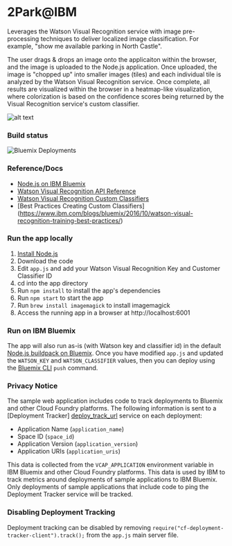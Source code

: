 # 2Park@IBM

Leverages the Watson Visual Recognition service with image pre-processing techniques to deliver localized image classification.  For example, "show me available parking in North Castle".

The user drags & drops an image onto the applicaiton within the browser, and the image is uploaded to the Node.js application.  Once uploaded, the image is "chopped up" into smaller images (tiles) and each individual tile is analyzed by the Watson Visual Recognition service.  Once complete, all results are visualized within the browser in a heatmap-like visualization, where colorization is based on the confidence scores being returned by the Visual Recognition service's custom classifier.

![alt text](https://github.com/ashleydp/2park-IBM/public/img/parking.png)

### Build status

![Bluemix Deployments](https://deployment-tracker.mybluemix.net/stats/08049cff3cd80ac8b203d9068a36cb53/badge.svg)

### Reference/Docs

* [Node.js on IBM Bluemix](https://console.ng.bluemix.net/catalog/starters/sdk-for-nodejs/)
* [Watson Visual Recognition API Reference](https://www.ibm.com/watson/developercloud/visual-recognition/api/v3/)
* [Watson Visual Recognition Custom Classifiers](https://www.ibm.com/watson/developercloud/visual-recognition/api/v3/#classifiers)
* [Best Practices Creating Custom Classifiers] (https://www.ibm.com/blogs/bluemix/2016/10/watson-visual-recognition-training-best-practices/)


### Run the app locally

1. [Install Node.js][install_node]
2. Download the code
3. Edit `app.js` and add your Watson Visual Recognition Key and Customer Classifier ID
4. cd into the app directory
5. Run `npm install` to install the app's dependencies
6. Run `npm start` to start the app
7. Run `brew install imagemagick` to install imagemagick
8. Access the running app in a browser at http://localhost:6001

### Run on IBM Bluemix

The app will also run as-is (with Watson key and classifier id) in the default [Node.js buildpack on Bluemix][node_bluemix].  Once you have modified `app.js` and updated the `WATSON_KEY` and `WATSON_CLASSIFIER` values, then you can deploy using the [Bluemix CLI][bluemix_cli] `push` command. 

### Privacy Notice

The sample web application includes code to track deployments to Bluemix and other Cloud Foundry platforms. The following information is sent to a [Deployment Tracker] [deploy_track_url] service on each deployment:

* Application Name (`application_name`)
* Space ID (`space_id`)
* Application Version (`application_version`)
* Application URIs (`application_uris`)

This data is collected from the `VCAP_APPLICATION` environment variable in IBM Bluemix and other Cloud Foundry platforms. This data is used by IBM to track metrics around deployments of sample applications to IBM Bluemix. Only deployments of sample applications that include code to ping the Deployment Tracker service will be tracked.

### Disabling Deployment Tracking

Deployment tracking can be disabled by removing `require("cf-deployment-tracker-client").track();` from the `app.js` main server file.

[deploy_track_url]: https://github.com/cloudant-labs/deployment-tracker
[install_node]: https://nodejs.org/en/download/
[node_bluemix]: https://console.ng.bluemix.net/catalog/starters/sdk-for-nodejs/
[bluemix_cli]: https://console.ng.bluemix.net/docs/cli/reference/bluemix_cli/index.html
